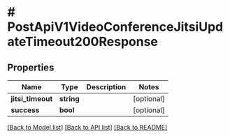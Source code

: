 # # PostApiV1VideoConferenceJitsiUpdateTimeout200Response

## Properties

Name | Type | Description | Notes
------------ | ------------- | ------------- | -------------
**jitsi_timeout** | **string** |  | [optional]
**success** | **bool** |  | [optional]

[[Back to Model list]](../../README.md#models) [[Back to API list]](../../README.md#endpoints) [[Back to README]](../../README.md)
